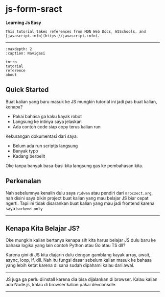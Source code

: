 # js-form-sract

**Learning Js Easy**

````{tip}
This tutorial takes references from MDN Web Docs, W3Schools, and [javascript.info](https://javascript.info).
````

---

```{toctree}
:maxdepth: 2
:caption: Navigasi

intro
tutorial
reference
about
```

## Quick Started

Buat kalian yang baru masuk ke JS mungkin tutorial ini jadi pas buat kalian, kenapa?

- Pakai bahasa ga kaku kayak robot
- Langsung ke intinya saya jelaskan
- Ada contoh code siap copy terus kalian run

Kekurangan dokumentasi dari saya:

- Belum ada run scriptjs langsung
- Banyak typo
- Kadang berbelit

Oke tanpa banyak basa-basi kita langsung gas ke pembahasan kita.

## Perkenalan

Nah sebelumnya kenalin dulu saya `ridwan` atau pendiri dari `mroczect.org`, nah disini saya bikin project buat kalian yang mau belajar JS biar cepat ngerti. Tapi ini tidak disarankan buat kalian yang mau jadi frontend karena saya `backend only`

---

## Kenapa Kita Belajar JS?

Oke mungkin kalian bertanya kenapa sih kita harus belajar JS dulu baru ke bahasa logika yang lain contoh Python atau Go atau TS dll?

Karena gini di JS kita diajarin dulu dengan gamblang kayak array, await, async, loop, if, dll. Nah itu fungsi dasar sebelum kalian masuk ke bahasa yang lebih ketat karena di sana sudah dipahami kalau dari awal.

---

JS juga ga perlu diinstall karena dia bisa dijalankan di browser. Kalau kalian ada Node.js, kalau di browser kalian pakai devconsole.

---

